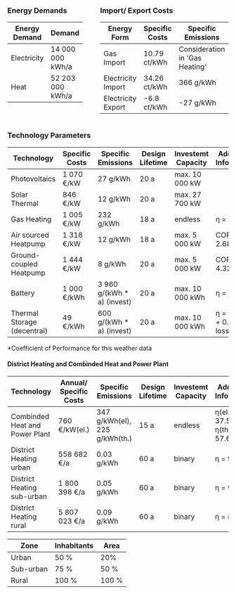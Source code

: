 <div style="display: flex;">

<div>

### Energy Demands
| Energy Demand | Demand           |
|---------------|------------------|
| Electricity   | 14 000 000 kWh/a |
| Heat          | 52 203 000 kWh/a |
</div>
<div style="width:5em"> </div>
<div>

### Import/ Export Costs
| Energy Form        | Specific Costs | Specific Emissions             |
|--------------------|----------------|--------------------------------|
| Gas Import         | 10.79 ct/kWh   | Consideration in 'Gas Heating' |
| Electricity Import | 34.26 ct/kWh   | 366 g/kWh                      |
| Electricity Export | -6.8 ct/kWh    | -27 g/kWh                      |
</div>

</div>

### Technology Parameters
| Technology                     | Specific Costs | Specific Emissions         | Design Lifetime | Investemt Capacity | Additional Information    |
|--------------------------------|----------------|----------------------------|-----------------|--------------------|---------------------------|
| Photovoltaics                  | 1 070 €/kW     | 27 g/kWh                   | 20 a            | max. 10 000 kW     |                           |
| Solar Thermal                  | 846 €/kW       | 12 g/kWh                   | 20 a            | max. 27 700 kW     |                           |
| Gas Heating                    | 1 005 €/kW     | 232 g/kWh                  | 18 a            | endless            | η = 92.0 %                |
| Air sourced Heatpump           | 1 318 €/kW     | 12 g/kWh                   | 18 a            | max. 5 000 kW      | COP = 2.68*               |
| Ground-coupled Heatpump        | 1 444 €/kW     | 8 g/kWh                    | 20 a            | max. 5 000 kW      | COP = 4.32*               |
| Battery                        | 1 000 €/kWh    | 3 960 g/(kWh * a) (invest) | 20 a            | max. 10 000 kWh    | η = 98.0 %                |
| Thermal Storage (decentral)    | 49 €/kWh       | 600 g/(kWh * a) (invest)   | 20 a            | max. 10 000 kWh    | η = 98.0 % + 0.2 % loss/h |
*Coefficient of Performance for this weather data

#### District Heating and Combinded Heat and Power Plant
| Technology                     | Annual/ Specific Costs | Specific Emissions            | Design Lifetime | Investemt Capacity | Additional Information           |
|--------------------------------|------------------------|-------------------------------|-----------------|--------------------|----------------------------------|
| Combinded Heat and Power Plant | 760 €/kW(el.)          | 347 g/kWh(el), 225 g/kWh(th.) | 15 a            | endless            | η(el.) = 37.5 %, η(th.) = 57.6 % |
| District Heating urban         | 558 682 €/a            | 0.03 g/kWh                    | 60 a            | binary             | η = 92.0 %                       |
| District Heating sub-urban     | 1 800 398 €/a          | 0.05 g/kWh                    | 60 a            | binary             | η = 90.0 %                       |
| District Heating rural         | 5 807 023 €/a          | 0.09 g/kWh                    | 60 a            | binary             | η = 85.0 %                       |
<p>

| Zone      | Inhabitants | Area  |
|-----------|-------------|-------|
| Urban     | 50 %        | 20%   |
| Sub-urban | 75 %        | 50 %  |
| Rural     | 100 %       | 100 % |

